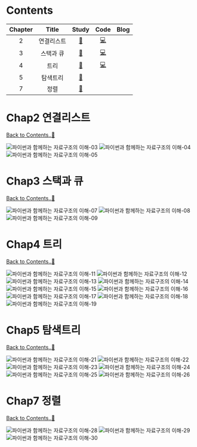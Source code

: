 # Contents 
| Chapter | Title | Study | Code | Blog |
|:-------:|:-----:|:---:|:----:|:----:|
| 2 | 연결리스트 | [📝](#chap2-연결리스트) | [💻](https://github.com/limeorange/DataStructure_Algorithm/blob/main/%ED%8C%8C%EC%9D%B4%EC%8D%AC%EA%B3%BC%20%ED%95%A8%EA%BB%98%ED%95%98%EB%8A%94%20%EC%9E%90%EB%A3%8C%EA%B5%AC%EC%A1%B0%EC%9D%98%20%EC%9D%B4%ED%95%B4%20(%EC%96%91%EC%84%B1%EB%B4%89)/Ch02.%20%EC%97%B0%EA%B2%B0%EB%A6%AC%EC%8A%A4%ED%8A%B8.ipynb) |  |
| 3 | 스택과 큐 | [📝](#chap3-스택과-큐) | [💻](https://github.com/limeorange/DataStructure_Algorithm/blob/main/%ED%8C%8C%EC%9D%B4%EC%8D%AC%EA%B3%BC%20%ED%95%A8%EA%BB%98%ED%95%98%EB%8A%94%20%EC%9E%90%EB%A3%8C%EA%B5%AC%EC%A1%B0%EC%9D%98%20%EC%9D%B4%ED%95%B4%20(%EC%96%91%EC%84%B1%EB%B4%89)/Ch03.%20%EC%8A%A4%ED%83%9D%EA%B3%BC%20%ED%81%90.ipynb) ||
| 4 | 트리 | [📝](#chap4-트리) | [💻](https://github.com/limeorange/DataStructure_Algorithm/blob/main/%ED%8C%8C%EC%9D%B4%EC%8D%AC%EA%B3%BC%20%ED%95%A8%EA%BB%98%ED%95%98%EB%8A%94%20%EC%9E%90%EB%A3%8C%EA%B5%AC%EC%A1%B0%EC%9D%98%20%EC%9D%B4%ED%95%B4%20(%EC%96%91%EC%84%B1%EB%B4%89)/Ch04.%20%ED%8A%B8%EB%A6%AC.ipynb) ||
| 5 | 탐색트리 | [📝](#chap5-탐색트리) |  ||
| 7 | 정렬 | [📝](#chap7-정렬) |  ||

<!-- 2장 -->
# Chap2 연결리스트
[Back to Contents..🥕](#Contents)

<!-- ![파이썬과 함께하는 자료구조의 이해-02](https://user-images.githubusercontent.com/78308684/171799813-f28106b3-d5b9-4539-85f3-02152acc89ad.jpg) -->
![파이썬과 함께하는 자료구조의 이해-03](https://user-images.githubusercontent.com/78308684/171799736-59bf81e3-b2b1-434d-9de8-5ef679b35cdd.jpg)
![파이썬과 함께하는 자료구조의 이해-04](https://user-images.githubusercontent.com/78308684/171799752-96559e3d-7f1f-4ae9-9130-e9ac529dbd7b.jpg)
![파이썬과 함께하는 자료구조의 이해-05](https://user-images.githubusercontent.com/78308684/171799757-89573215-7536-4529-8ceb-2ad9b10cd198.jpg)

<!-- 3장 -->
# Chap3 스택과 큐
[Back to Contents..🥕](#Contents)

<!-- ![파이썬과 함께하는 자료구조의 이해-06](https://user-images.githubusercontent.com/78308684/171799957-02fd33b3-4a19-4411-bed4-2b12ebfd1258.jpg) -->
![파이썬과 함께하는 자료구조의 이해-07](https://user-images.githubusercontent.com/78308684/171799966-ac9b91d3-bdd3-4562-816c-a3724d8e70a4.jpg)
![파이썬과 함께하는 자료구조의 이해-08](https://user-images.githubusercontent.com/78308684/171799978-83c690b2-dd44-4eaa-9a89-b78bff14c3f1.jpg)
![파이썬과 함께하는 자료구조의 이해-09](https://user-images.githubusercontent.com/78308684/171799983-82b6373a-7ac5-496b-b078-cf0988e068ae.jpg)

<!-- 4장 -->
# Chap4 트리
[Back to Contents..🥕](#Contents)

<!-- ![파이썬과 함께하는 자료구조의 이해-10](https://user-images.githubusercontent.com/78308684/171800036-0a274d95-dcaf-4cd0-b1a4-017de7280657.jpg) -->
![파이썬과 함께하는 자료구조의 이해-11](https://user-images.githubusercontent.com/78308684/171800048-e568d1e9-621a-41b8-8ef7-990ab7cbc649.jpg)
![파이썬과 함께하는 자료구조의 이해-12](https://user-images.githubusercontent.com/78308684/171800055-65cecd23-03c3-4ff2-8d56-98404081348e.jpg)
![파이썬과 함께하는 자료구조의 이해-13](https://user-images.githubusercontent.com/78308684/171800058-e2362dcc-5ea7-4593-98c4-6cf82aaa1743.jpg)
![파이썬과 함께하는 자료구조의 이해-14](https://user-images.githubusercontent.com/78308684/171800063-e7dcba49-5875-4da3-bf6c-f6f6574e7cf1.jpg)
![파이썬과 함께하는 자료구조의 이해-15](https://user-images.githubusercontent.com/78308684/171800068-9871885c-af0f-40f8-9a89-718a94a37d48.jpg)
![파이썬과 함께하는 자료구조의 이해-16](https://user-images.githubusercontent.com/78308684/171800069-783aa9b3-c3ac-4216-b957-10d53cfe9a2f.jpg)
![파이썬과 함께하는 자료구조의 이해-17](https://user-images.githubusercontent.com/78308684/171800075-db12ff2b-0ba2-4e1a-a075-0a9f4f7aad2c.jpg)
![파이썬과 함께하는 자료구조의 이해-18](https://user-images.githubusercontent.com/78308684/171800082-7f8108dd-827d-40d8-8179-73e9fd567f57.jpg)
![파이썬과 함께하는 자료구조의 이해-19](https://user-images.githubusercontent.com/78308684/171800083-1fdfc345-920e-4e02-9dca-b20f2ae24ad9.jpg)

<!-- 5장 -->
# Chap5 탐색트리
[Back to Contents..🥕](#Contents)

<!-- ![파이썬과 함께하는 자료구조의 이해-20](https://user-images.githubusercontent.com/78308684/171800195-63eb147f-8d00-4363-ba3b-52cd5a12a988.jpg) -->
![파이썬과 함께하는 자료구조의 이해-21](https://user-images.githubusercontent.com/78308684/171800204-f4a36d85-1361-424d-8972-5757657ef03d.jpg)
![파이썬과 함께하는 자료구조의 이해-22](https://user-images.githubusercontent.com/78308684/171800212-da0b9891-0944-4cc2-a72a-47a886d70c9d.jpg)
![파이썬과 함께하는 자료구조의 이해-23](https://user-images.githubusercontent.com/78308684/171800216-4efd3539-263b-4ed3-ad98-5667d2d773fa.jpg)
![파이썬과 함께하는 자료구조의 이해-24](https://user-images.githubusercontent.com/78308684/171800219-52f0f84b-cc5a-413a-b94e-4253fd95aa74.jpg)
![파이썬과 함께하는 자료구조의 이해-25](https://user-images.githubusercontent.com/78308684/171800221-229f5798-a8ef-41e9-9250-7bd3a3ff8494.jpg)
![파이썬과 함께하는 자료구조의 이해-26](https://user-images.githubusercontent.com/78308684/171800227-3d01269f-a360-4f88-adae-496ab677d9eb.jpg)

<!-- 7장 -->
# Chap7 정렬
[Back to Contents..🥕](#Contents)

<!-- ![파이썬과 함께하는 자료구조의 이해-27](https://user-images.githubusercontent.com/78308684/171800558-cdcbfd6a-8cdf-46ca-bdae-c465a88f13f8.jpg) -->
![파이썬과 함께하는 자료구조의 이해-28](https://user-images.githubusercontent.com/78308684/171800567-190e5058-4357-4b0e-96ee-d856527ebbd2.jpg)
![파이썬과 함께하는 자료구조의 이해-29](https://user-images.githubusercontent.com/78308684/171800576-1e5ce862-4fcc-42d1-978d-8030eeae8eae.jpg)
![파이썬과 함께하는 자료구조의 이해-30](https://user-images.githubusercontent.com/78308684/171800583-123113f4-c57b-4f8b-a32b-8c13af8e6c2a.jpg)

